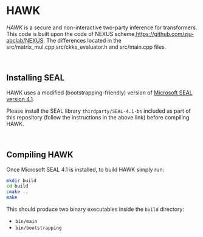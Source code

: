 # HAWK
*HAWK* is a secure and non-interactive two-party
inference for transformers. This code is built upon the code of NEXUS scheme,https://github.com/zju-abclab/NEXUS. The differences located 
in the src/matrix_mul.cpp,src/ckks_evaluator.h and src/main.cpp files.

<br/>

## Installing SEAL
HAWK uses a modified (bootstrapping-friendly) version of [Microsoft SEAL version 4.1](https://github.com/microsoft/SEAL/tree/4.1.2).

Please install the SEAL library `thirdparty/SEAL-4.1-bs` included as part of this repository (follow the instructions in the above link) before compiling HAWK.

<br/>

## Compiling HAWK
Once Microsoft SEAL 4.1 is installed, to build HAWK simply run:

```bash
mkdir build
cd build
cmake ..
make
```

This should produce two binary executables inside the `build` directory:
- `bin/main`
- `bin/bootstrapping`

<br/>




